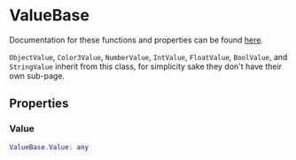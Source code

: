 # ValueBase

Documentation for these functions and properties can be found [here](https://create.roblox.com/docs/reference/engine/classes/ValueBase).

`ObjectValue`, `Color3Value`, `NumberValue`, `IntValue`, `FloatValue`, `BoolValue`, and `StringValue` inherit from this class, for simplicity sake they don't have their own sub-page.

## Properties

### Value

```lua
ValueBase.Value: any
```
